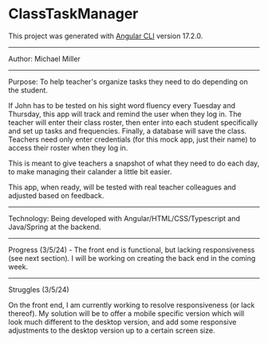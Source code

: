 # ClassTaskManager

This project was generated with [Angular CLI](https://github.com/angular/angular-cli) version 17.2.0.

----------
Author: Michael Miller

----------
Purpose: To help teacher's organize tasks they need to do depending on the student.

If John has to be tested on his sight word fluency every Tuesday and Thursday, this app will track and remind the user when they log in.
The teacher will enter their class roster, then enter into each student specifically and set up tasks and frequencies. Finally, a database will
save the class. Teachers need only enter credentials (for this mock app, just their name) to access their roster when they log in.

This is meant to give teachers a snapshot of what they need to do each day, to make managing their calander a little bit easier. 

This app, when ready, will be tested with real teacher colleagues and adjusted based on feedback.

----------
Technology: Being developed with Angular/HTML/CSS/Typescript and Java/Spring at the backend.

----------
Progress (3/5/24) - The front end is functional, but lacking responsiveness (see next section). I will be working on creating the back end in the coming week.

----------
Struggles (3/5/24)

On the front end, I am currently working to resolve responsiveness (or lack thereof). My solution will be to offer a mobile specific version which will look much different to the desktop version, and add some responsive adjustments to the desktop version up to a certain screen size.



